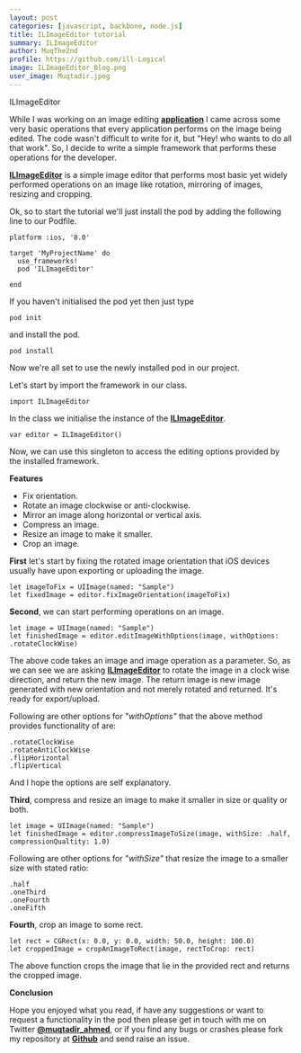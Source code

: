 ```yaml
---
layout: post
categories: [javascript, backbone, node.js]
title: ILImageEditor tutorial
summary: ILImageEditor
author: MuqThe2nd
profile: https://github.com/ill-Logical
image: ILImageEditor_Blog.png
user_image: Muqtadir.jpeg
---
```


ILImageEditor

While I was working on an image editing **[application](https://appsto.re/in/mEN5cb.i)** I came across some very basic operations that every application performs on the image being edited. The code wasn't difficult to write for it, but "Hey! who wants to do all that work". So, I decide to write a simple framework that performs these operations for the developer.

**[ILImageEditor](https://github.com/ill-Logical/ILImageEditor)** is a simple image editor that performs most basic yet widely performed operations on an image like rotation, mirroring of images, resizing and cropping.

Ok, so to start the tutorial we'll just install the pod by adding the following line to our Podfile.

````````
platform :ios, '8.0'

target 'MyProjectName' do
  use_frameworks!
  pod 'ILImageEditor'

end
````````
If you haven't initialised the pod yet then just type

```
pod init
```
and install the pod.

```
pod install
```

Now we're all set to use the newly installed pod in our project.

Let's start by import the framework in our class.

```
import ILImageEditor
```

In the class we initialise the instance of the [**ILImageEditor**](https://github.com/ill-Logical/ILImageEditor).

```
var editor = ILImageEditor()
```

Now, we can use this singleton to access the editing options provided by the installed framework.

**Features**
- Fix orientation.
- Rotate an image clockwise or anti-clockwise.
- Mirror an image along horizontal or vertical axis.
- Compress an image.
- Resize an image to make it smaller.
- Crop an image.

**First** let's start by fixing the rotated image orientation that iOS devices usually have upon exporting or uploading the image.

```
let imageToFix = UIImage(named: "Sample")
let fixedImage = editor.fixImageOrientation(imageToFix)
```

**Second**, we can start performing operations on an image.

```
let image = UIImage(named: "Sample")
let finishedImage = editor.editImageWithOptions(image, withOptions: .rotateClockWise)
```

The above code takes an image and image operation as a parameter. So, as we can see we are asking [**ILImageEditor**](https://github.com/ill-Logical/ILImageEditor) to rotate the image in a clock wise direction, and return the new image. The return image is new image generated with new orientation and not merely rotated and returned. It's ready for export/upload.

Following are other options for *"withOptions"* that the above method provides functionality of are:

```
.rotateClockWise
.rotateAntiClockWise
.flipHorizontal
.flipVertical
```

And I hope the options are self explanatory.

**Third**, compress and resize an image to make it smaller in size or quality or both.

```
let image = UIImage(named: "Sample")
let finishedImage = editor.compressImageToSize(image, withSize: .half, compressionQualtity: 1.0)
```

Following are other options for *"withSize"* that resize the image to a smaller size with stated ratio:

```
.half
.oneThird
.oneFourth
.oneFifth
```

**Fourth**, crop an image to some rect.

```
let rect = CGRect(x: 0.0, y: 0.0, width: 50.0, height: 100.0)
let croppedImage = cropAnImageToRect(image, rectToCrop: rect)
```

The above function crops the image that lie in the provided rect and returns the cropped image.

**Conclusion**

Hope you enjoyed what you read, if have any suggestions or want to request a functionality in the pod then please get in touch with me on Twitter **[@muqtadir_ahmed](https://twitter.com/muqtadir_ahmed)**, or if you find any bugs or crashes please fork my repository at **[Github](https://github.com/ill-Logical/ILImageEditor)** and send raise an issue. 
